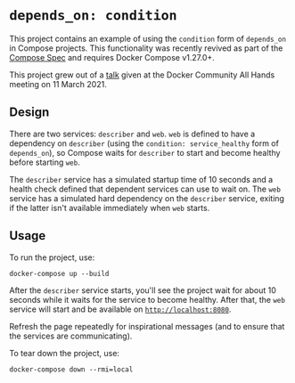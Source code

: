 # `depends_on: condition`

This project contains an example of using the `condition` form of `depends_on`
in Compose projects. This functionality was recently revived as part of the
[Compose Spec](https://compose-spec.io) and requires Docker Compose v1.27.0+.

This project grew out of a [talk](https://havoc.io/talks/depends-on-condition)
given at the Docker Community All Hands meeting on 11 March 2021.


## Design

There are two services: `describer` and `web`. `web` is defined to have a
dependency on `describer` (using the `condition: service_healthy` form of
`depends_on`), so Compose waits for `describer` to start and become healthy
before starting `web`.

The `describer` service has a simulated startup time of 10 seconds and a health
check defined that dependent services can use to wait on. The `web` service has
a simulated hard dependency on the `describer` service, exiting if the latter
isn't available immediately when `web` starts.


## Usage

To run the project, use:

```
docker-compose up --build
```

After the `describer` service starts, you'll see the project wait for about 10
seconds while it waits for the service to become healthy. After that, the `web`
service will start and be available on
[`http://localhost:8080`](http://localhost:8080).

Refresh the page repeatedly for inspirational messages (and to ensure that the
services are communicating).

To tear down the project, use:

```
docker-compose down --rmi=local
```
